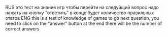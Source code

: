 RUS
это тест на знание игр
чтобы перейти на следуйщий вопрос надо нажать на кнопку "ответить"
в конце будет количество правильных отвтов
ENG
this is a test of knowledge of games
to go next question, you need to click on the "answer" button
at the end there will be the number of correct answers
